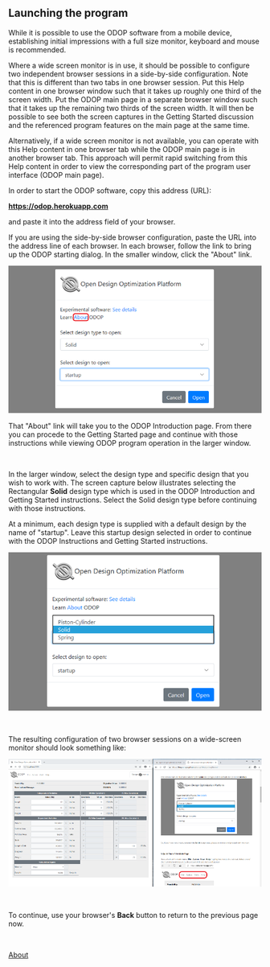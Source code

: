 ## Launching the program   

While it is possible to use the ODOP software from a mobile device,
establishing initial impressions with a full size monitor, keyboard and mouse
is recommended.   

Where a wide screen monitor is in use, 
it should be possible to configure two independent browser sessions in a 
side-by-side configuration.
Note that this is different than two tabs in one browser session.
Put this Help content in one browser window such that it
takes up roughly one third of the screen width.
Put the ODOP main page in a separate browser window such that it takes up 
the remaining two thirds of the screen width.
It will then be possible to see both the screen captures in the Getting Started 
discussion and the referenced program features on the main page at the same time.

Alternatively, if a wide screen monitor is not available, 
you can operate with this Help content in one
browser tab while the ODOP main page is in another browser tab.
This approach will permit rapid switching from this Help content in order
to view the corresponding part of the program user interface
(ODOP main page).

In order to start the ODOP software, 
copy this address (URL):   

**https://odop.herokuapp.com**

and paste it into the address field of your browser.   
 
If you are using the side-by-side  browser configuration, paste the URL into 
the address line of each browser.
In each browser, follow the link to bring up the ODOP starting dialog.
In the smaller window, click the "About" link.   

![ODOP starting dialog](./png/StartDialog.png "ODOP starting dialog")   

That "About" link will take you to the ODOP Introduction page. 
From there you can procede to the Getting Started page and 
continue with those instructions while viewing ODOP program operation 
in the larger window.   

&nbsp;

In the larger window, select the design type and specific design that you 
wish to work with.
The screen capture below illustrates selecting the Rectangular **Solid** design type
which is used in the ODOP Introduction and Getting Started instructions. 
Select the Solid design type before continuing with those instructions.   

At a minimum, each design type is supplied with a default design by the name of "startup".
Leave this startup design selected in order to continue with the 
ODOP Instructions and Getting Started instructions.   

![Start with Rectangular Solid](./png/SelectSolid.png "Start with Rectangular Solid")
 
&nbsp;

The resulting configuration of two browser sessions on a wide-screen monitor 
should look something like:   

![Side by side browsers](./png/SideBySideBrowsers.png "Side by side browsers")   
 
&nbsp;

To continue, use your browser's **Back** button to return to the previous page now.

&nbsp;

[About](./)
